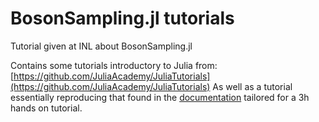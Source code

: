 # BosonSampling.jl tutorials
Tutorial given at INL about BosonSampling.jl

Contains some tutorials introductory to Julia from: [https://github.com/JuliaAcademy/JuliaTutorials](https://github.com/JuliaAcademy/JuliaTutorials)
As well as a tutorial essentially reproducing that found in the [documentation](https://benoitseron.github.io/BosonSampling.jl/stable/) tailored for a 3h hands on tutorial.
